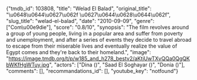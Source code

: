 {"tmdb_id": 103808, "title": "Welad El Balad", "original_title": "\u0648\u0644\u0627\u062f \u0627\u0644\u0628\u0644\u062f", "slug_title": "welad-el-balad", "date": "2010-09-09", "genre": ["Com\u00e9die"], "score": "0.8/10", "synopsis": "The film revolves around a group of young people, living in a popular area and suffer from poverty and unemployment, and after a series of events they decide to travel abroad to escape from their miserable lives and eventually realize the value of Egypt comes and they're back to their homeland.", "image": "https://image.tmdb.org/t/p/w185_and_h278_bestv2/aKtjUwTXvQQa0QgQKbWKfHgWTuy.jpg", "actors": ["Dina ()", "Saad El Soghayar ()", "Donia ()"], "comments": [], "recommandations_id": [], "youtube_key": "notfound"}